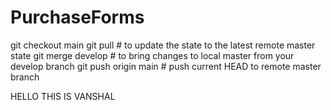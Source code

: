 # PurchaseForms

git checkout main
git pull               # to update the state to the latest remote master state
git merge develop      # to bring changes to local master from your develop branch
git push origin main # push current HEAD to remote master branch

HELLO THIS IS VANSHAL